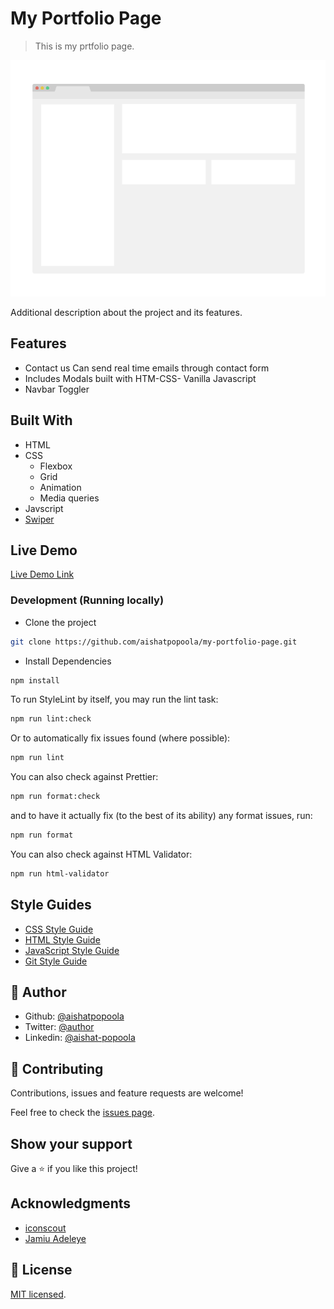 # My Portfolio Page

> This is my prtfolio page.

![screenshot](./app_screenshot.png)

Additional description about the project and its features.

## Features

- Contact us Can send real time emails through contact form
- Includes Modals built with HTM-CSS- Vanilla Javascript
- Navbar Toggler

## Built With

- HTML
- CSS
  - Flexbox
  - Grid
  - Animation
  - Media queries
- Javscript
- [Swiper](https://swiperjs.com/)

## Live Demo

[Live Demo Link](https://livedemo.com)

### Development (Running locally)

- Clone the project

```bash
git clone https://github.com/aishatpopoola/my-portfolio-page.git

```

- Install Dependencies

```bash
npm install
```

To run StyleLint by itself, you may run the lint task:

```bash
npm run lint:check
```

Or to automatically fix issues found (where possible):

```bash
npm run lint
```

You can also check against Prettier:

```bash
npm run format:check
```

and to have it actually fix (to the best of its ability) any format issues, run:

```bash
npm run format
```

You can also check against HTML Validator:

```bash
npm run html-validator
```

## Style Guides

- [CSS Style Guide](http://udacity.github.io/frontend-nanodegree-styleguide/css.html)
- [HTML Style Guide](http://udacity.github.io/frontend-nanodegree-styleguide/index.html)
- [JavaScript Style Guide](http://udacity.github.io/frontend-nanodegree-styleguide/javascript.html)
- [Git Style Guide](https://udacity.github.io/git-styleguide/)

## 👤 Author

- Github: [@aishatpopoola](https://github.com/aishatpopoola)
- Twitter: [@author](https://twitter.com/author)
- Linkedin: [@aishat-popoola](https://www.linkedin.com/in/aishat-popoola/)

## 🤝 Contributing

Contributions, issues and feature requests are welcome!

Feel free to check the [issues page](../../issues).

## Show your support

Give a ⭐️ if you like this project!

## Acknowledgments

- [iconscout](https://iconscout.com/)
- [Jamiu Adeleye](https://www.linkedin.com/in/adeleye-jamiu/)

## 📝 License

[MIT licensed](./LICENSE).
